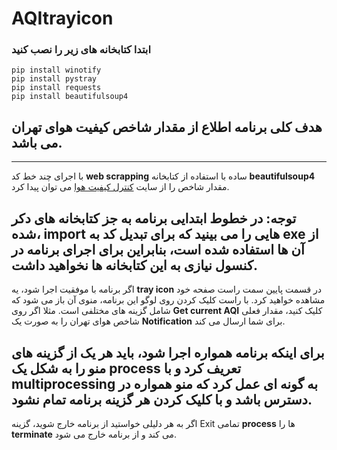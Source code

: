 # AQItrayicon
### ابتدا کتابخانه های زیر را نصب کنید
``` pip install winotify ```  
``` pip install pystray ``` \
``` pip install requests ``` \
``` pip install beautifulsoup4 ```


## هدف کلی برنامه اطلاع از مقدار شاخص کیفیت هوای تهران می باشد.
---

با اجرای چند خط کد **web scrapping** ساده با استفاده از کتابخانه **beautifulsoup4** مقدار شاخص را از سایت [کنترل کیفیت هوا](https://airnow.tehran.ir/) می توان پیدا کرد.

**توجه:** در خطوط ابتدایی برنامه به جز کتابخانه های دکر شده، **import** هایی را می بینید که برای تبدیل کد به **exe** از آن ها استفاده شده است، بنابراین برای اجرای برنامه در کنسول نیازی به این کتابخانه ها نخواهید داشت.
---
اگر برنامه با موفقیت اجرا شود، یه **tray icon** در قسمت پایین سمت راست صفحه خود مشاهده خواهید کرد. با راست کلیک کردن روی لوگو این برنامه، منوی آن باز می شود که شامل گزینه های مختلفی است. مثلا اگر روی **Get current AQI** کلیک کنید، مقدار فعلی شاخص هوای تهران را به صورت یک **Notification** برای شما ارسال می کند.

برای اینکه برنامه همواره اجرا شود، باید هر یک از گزینه های منو را به شکل یک **process** تعریف کرد و با **multiprocessing** به گونه ای عمل کرد که منو همواره در دسترس باشد و با کلیک کردن هر گزینه برنامه تمام نشود.
---

اگر به هر دلیلی خواستید از برنامه خارج شوید، گزینه Exit تمامی **process** ها را **terminate** می کند و از برنامه خارج می شود.













